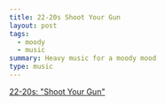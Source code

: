```yaml
---
title: 22-20s Shoot Your Gun
layout: post
tags:
  - moody
  - music
summary: Heavy music for a moody mood
type: music
---
```


[22-20s: "Shoot Your Gun"](http://listen.grooveshark.com/s/Shoot+Your+Gun/2wsWFL)